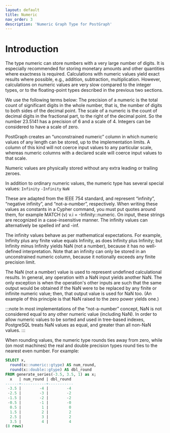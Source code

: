 ```yaml
---
layout: default
title: Numeric
nav_order: 3
description: 'Numeric Graph Type for PostGraph'
---
```


# Introduction

The type numeric can store numbers with a very large number of digits. It is especially recommended for storing monetary amounts and other quantities where exactness is required. Calculations with numeric values yield exact results where possible, e.g., addition, subtraction, multiplication. However, calculations on numeric values are very slow compared to the integer types, or to the floating-point types described in the previous two sections.

We use the following terms below: The precision of a numeric is the total count of significant digits in the whole number, that is, the number of digits to both sides of the decimal point. The scale of a numeric is the count of decimal digits in the fractional part, to the right of the decimal point. So the number 23.5141 has a precision of 6 and a scale of 4. Integers can be considered to have a scale of zero.

PostGraph creates an “unconstrained numeric” column in which numeric values of any length can be stored, up to the implementation limits. A column of this kind will not coerce input values to any particular scale, whereas numeric columns with a declared scale will coerce input values to that scale.


Numeric values are physically stored without any extra leading or trailing zeroes.

In addition to ordinary numeric values, the numeric type has several special values:
`Infinity`
`-Infinity`
`NaN`

These are adapted from the IEEE 754 standard, and represent “infinity”, “negative infinity”, and “not-a-number”, respectively. When writing these values as constants in a Cypher command, you must put quotes around them, for example MATCH (v) v.i = -Infinity::numeric. On input, these strings are recognized in a case-insensitive manner. The infinity values can alternatively be spelled inf and -inf.

The infinity values behave as per mathematical expectations. For example, Infinity plus any finite value equals Infinity, as does Infinity plus Infinity; but Infinity minus Infinity yields NaN (not a number), because it has no well-defined interpretation. Note that an infinity can only be stored in an unconstrained numeric column, because it notionally exceeds any finite precision limit.

The NaN (not a number) value is used to represent undefined calculational results. In general, any operation with a NaN input yields another NaN. The only exception is when the operation's other inputs are such that the same output would be obtained if the NaN were to be replaced by any finite or infinite numeric value; then, that output value is used for NaN too. (An example of this principle is that NaN raised to the zero power yields one.)

:::note
In most implementations of the “not-a-number” concept, NaN is not considered equal to any other numeric value (including NaN). In order to allow numeric values to be sorted and used in tree-based indexes, PostgreSQL treats NaN values as equal, and greater than all non-NaN values.
:::

When rounding values, the numeric type rounds ties away from zero, while (on most machines) the real and double precision types round ties to the nearest even number. For example:

```sql
SELECT x,
  round(x::numeric::gtype) AS num_round,
  round(x::double::gtype) AS dbl_round
FROM generate_series(-3.5, 3.5, 1) as x;
  x   | num_round | dbl_round
------+-----------+-----------
 -3.5 |        -4 |        -4
 -2.5 |        -3 |        -2
 -1.5 |        -2 |        -2
 -0.5 |        -1 |        -0
  0.5 |         1 |         0
  1.5 |         2 |         2
  2.5 |         3 |         2
  3.5 |         4 |         4
(8 rows)
```

